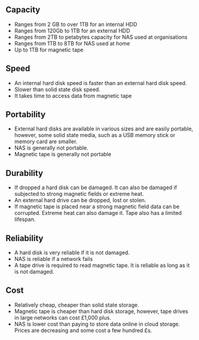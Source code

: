 ## Capacity

- Ranges from 2 GB to over 1TB for an internal HDD 
- Ranges from 120Gb to 1TB for an  external HDD
- Ranges from 2TB to petabytes capacity for NAS used at organisations
- Ranges from 1TB to 8TB for NAS used at home
- Up to 1TB for magnetic tape

## Speed

- An internal hard disk speed is faster than an external hard disk speed.
- Slower than solid state disk speed.
- It takes time to access data from magnetic tape 

## Portability

- External hard disks are available in various sizes and are easily portable, however, some solid state media, such as a USB memory stick or memory card are smaller.  
- NAS is generally not portable.
- Magnetic tape is generally not portable 

## Durability

- If dropped a hard disk can be damaged.  It can also be damaged if subjected to strong magnetic fields or extreme heat.
- An external hard drive can be dropped, lost or stolen.
- If magnetic tape is placed near a strong magnetic field data can be corrupted.  Extreme heat can also damage it. Tape also has a limited lifespan.

## Reliability

- A hard disk is very reliable if it is not damaged.
- NAS is reliable if a network fails 
- A tape drive is required to read magnetic tape.  It is reliable as long as it is not damaged.

## Cost

- Relatively cheap, cheaper than solid state storage. 
- Magnetic tape is cheaper than hard disk storage, however, tape drives in large networks can cost £1,000 plus.
- NAS is lower cost than paying to store data online in cloud storage. Prices are decreasing and some cost a few hundred £s.

